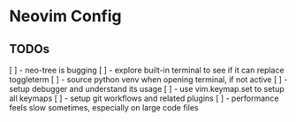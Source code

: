 # Neovim Config

## TODOs
[ ] - neo-tree is bugging
[ ] - explore built-in terminal to see if it can replace toggleterm
[ ] - source python venv when opening terminal, if not active
[ ] - setup debugger and understand its usage
[ ] - use vim.keymap.set to setup all keymaps
[ ] - setup git workflows and related plugins 
[ ] - performance feels slow sometimes, especially on large code files
